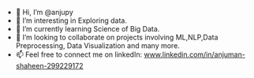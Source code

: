 - 👋 Hi, I’m @anjupy
- 👀 I’m interesting in Exploring data.
- 🌱 I’m currently learning Science of Big Data.
- 💞️ I’m looking to collaborate on projects involving ML,NLP,Data Preprocessing, Data Visualization and many more.
- 📫 Feel free to connect me on linkedIn: www.linkedin.com/in/anjuman-shaheen-299229172

<!---
anjupy/anjupy is a ✨ special ✨ repository because its `README.md` (this file) appears on your GitHub profile.
You can click the Preview link to take a look at your changes.
--->
